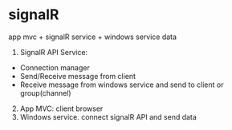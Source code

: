 # signalR
app mvc + signalR service + windows service data
1. SignalR API Service: 
 - Connection manager
 - Send/Receive message from client
 - Receive message from windows service and send to client or group(channel)
2. App MVC: client browser
3. Windows service. connect signalR API and send data
